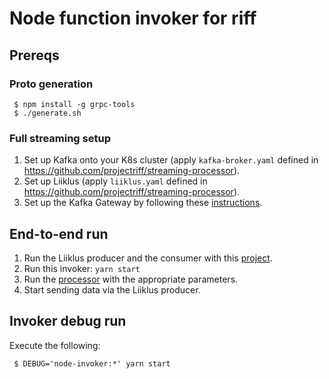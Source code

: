 # Node function invoker for riff

## Prereqs

### Proto generation

```shell
 $ npm install -g grpc-tools
 $ ./generate.sh
```

### Full streaming setup

1. Set up Kafka onto your K8s cluster (apply `kafka-broker.yaml` defined in https://github.com/projectriff/streaming-processor).
1. Set up Liiklus (apply `liiklus.yaml` defined in https://github.com/projectriff/streaming-processor).
1. Set up the Kafka Gateway by following these [instructions](https://github.com/projectriff/kafka-gateway).

## End-to-end run

1. Run the Liiklus producer and the consumer with this [project](https://github.com/projectriff-samples/liiklus-client).
1. Run this invoker: `yarn start`
1. Run the [processor](https://github.com/projectriff/streaming-processor) with the appropriate parameters.
1. Start sending data via the Liiklus producer.

## Invoker debug run

Execute the following:

```shell
 $ DEBUG='node-invoker:*' yarn start
```